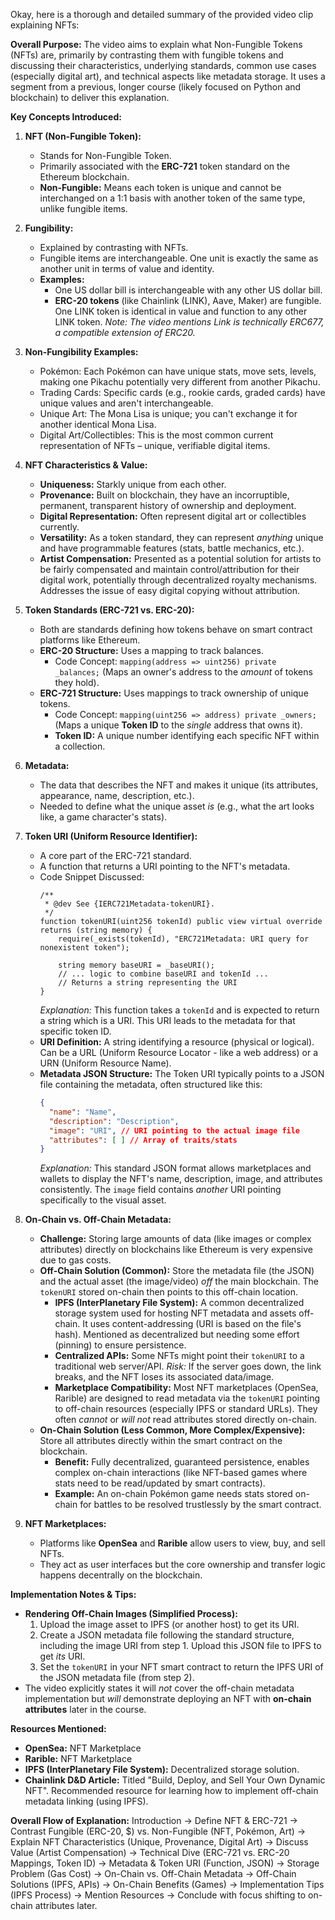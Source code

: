 Okay, here is a thorough and detailed summary of the provided video clip explaining NFTs:

**Overall Purpose:**
The video aims to explain what Non-Fungible Tokens (NFTs) are, primarily by contrasting them with fungible tokens and discussing their characteristics, underlying standards, common use cases (especially digital art), and technical aspects like metadata storage. It uses a segment from a previous, longer course (likely focused on Python and blockchain) to deliver this explanation.

**Key Concepts Introduced:**

1.  **NFT (Non-Fungible Token):**
    *   Stands for Non-Fungible Token.
    *   Primarily associated with the **ERC-721** token standard on the Ethereum blockchain.
    *   **Non-Fungible:** Means each token is unique and cannot be interchanged on a 1:1 basis with another token of the same type, unlike fungible items.

2.  **Fungibility:**
    *   Explained by contrasting with NFTs.
    *   Fungible items are interchangeable. One unit is exactly the same as another unit in terms of value and identity.
    *   **Examples:**
        *   One US dollar bill is interchangeable with any other US dollar bill.
        *   **ERC-20 tokens** (like Chainlink (LINK), Aave, Maker) are fungible. One LINK token is identical in value and function to any other LINK token. *Note: The video mentions Link is technically ERC677, a compatible extension of ERC20.*

3.  **Non-Fungibility Examples:**
    *   Pokémon: Each Pokémon can have unique stats, move sets, levels, making one Pikachu potentially very different from another Pikachu.
    *   Trading Cards: Specific cards (e.g., rookie cards, graded cards) have unique values and aren't interchangeable.
    *   Unique Art: The Mona Lisa is unique; you can't exchange it for another identical Mona Lisa.
    *   Digital Art/Collectibles: This is the most common current representation of NFTs – unique, verifiable digital items.

4.  **NFT Characteristics & Value:**
    *   **Uniqueness:** Starkly unique from each other.
    *   **Provenance:** Built on blockchain, they have an incorruptible, permanent, transparent history of ownership and deployment.
    *   **Digital Representation:** Often represent digital art or collectibles currently.
    *   **Versatility:** As a token standard, they can represent *anything* unique and have programmable features (stats, battle mechanics, etc.).
    *   **Artist Compensation:** Presented as a potential solution for artists to be fairly compensated and maintain control/attribution for their digital work, potentially through decentralized royalty mechanisms. Addresses the issue of easy digital copying without attribution.

5.  **Token Standards (ERC-721 vs. ERC-20):**
    *   Both are standards defining how tokens behave on smart contract platforms like Ethereum.
    *   **ERC-20 Structure:** Uses a mapping to track balances.
        *   Code Concept: `mapping(address => uint256) private _balances;` (Maps an owner's address to the *amount* of tokens they hold).
    *   **ERC-721 Structure:** Uses mappings to track ownership of unique tokens.
        *   Code Concept: `mapping(uint256 => address) private _owners;` (Maps a unique **Token ID** to the *single* address that owns it).
        *   **Token ID:** A unique number identifying each specific NFT within a collection.

6.  **Metadata:**
    *   The data that describes the NFT and makes it unique (its attributes, appearance, name, description, etc.).
    *   Needed to define what the unique asset *is* (e.g., what the art looks like, a game character's stats).

7.  **Token URI (Uniform Resource Identifier):**
    *   A core part of the ERC-721 standard.
    *   A function that returns a URI pointing to the NFT's metadata.
    *   Code Snippet Discussed:
        ```solidity
        /**
         * @dev See {IERC721Metadata-tokenURI}.
         */
        function tokenURI(uint256 tokenId) public view virtual override returns (string memory) {
            require(_exists(tokenId), "ERC721Metadata: URI query for nonexistent token");

            string memory baseURI = _baseURI();
            // ... logic to combine baseURI and tokenId ...
            // Returns a string representing the URI
        }
        ```
        *Explanation:* This function takes a `tokenId` and is expected to return a string which is a URI. This URI leads to the metadata for that specific token ID.
    *   **URI Definition:** A string identifying a resource (physical or logical). Can be a URL (Uniform Resource Locator - like a web address) or a URN (Uniform Resource Name).
    *   **Metadata JSON Structure:** The Token URI typically points to a JSON file containing the metadata, often structured like this:
        ```json
        {
          "name": "Name",
          "description": "Description",
          "image": "URI", // URI pointing to the actual image file
          "attributes": [ ] // Array of traits/stats
        }
        ```
        *Explanation:* This standard JSON format allows marketplaces and wallets to display the NFT's name, description, image, and attributes consistently. The `image` field contains *another* URI pointing specifically to the visual asset.

8.  **On-Chain vs. Off-Chain Metadata:**
    *   **Challenge:** Storing large amounts of data (like images or complex attributes) directly on blockchains like Ethereum is very expensive due to gas costs.
    *   **Off-Chain Solution (Common):** Store the metadata file (the JSON) and the actual asset (the image/video) *off* the main blockchain. The `tokenURI` stored on-chain then points to this off-chain location.
        *   **IPFS (InterPlanetary File System):** A common decentralized storage system used for hosting NFT metadata and assets off-chain. It uses content-addressing (URI is based on the file's hash). Mentioned as decentralized but needing some effort (pinning) to ensure persistence.
        *   **Centralized APIs:** Some NFTs might point their `tokenURI` to a traditional web server/API. *Risk:* If the server goes down, the link breaks, and the NFT loses its associated data/image.
        *   **Marketplace Compatibility:** Most NFT marketplaces (OpenSea, Rarible) are designed to read metadata via the `tokenURI` pointing to off-chain resources (especially IPFS or standard URLs). They often *cannot* or *will not* read attributes stored directly on-chain.
    *   **On-Chain Solution (Less Common, More Complex/Expensive):** Store all attributes directly within the smart contract on the blockchain.
        *   **Benefit:** Fully decentralized, guaranteed persistence, enables complex on-chain interactions (like NFT-based games where stats need to be read/updated by smart contracts).
        *   **Example:** An on-chain Pokémon game needs stats stored on-chain for battles to be resolved trustlessly by the smart contract.

9.  **NFT Marketplaces:**
    *   Platforms like **OpenSea** and **Rarible** allow users to view, buy, and sell NFTs.
    *   They act as user interfaces but the core ownership and transfer logic happens decentrally on the blockchain.

**Implementation Notes & Tips:**

*   **Rendering Off-Chain Images (Simplified Process):**
    1.  Upload the image asset to IPFS (or another host) to get its URI.
    2.  Create a JSON metadata file following the standard structure, including the image URI from step 1. Upload this JSON file to IPFS to get *its* URI.
    3.  Set the `tokenURI` in your NFT smart contract to return the IPFS URI of the JSON metadata file (from step 2).
*   The video explicitly states it will *not* cover the off-chain metadata implementation but *will* demonstrate deploying an NFT with **on-chain attributes** later in the course.

**Resources Mentioned:**

*   **OpenSea:** NFT Marketplace
*   **Rarible:** NFT Marketplace
*   **IPFS (InterPlanetary File System):** Decentralized storage solution.
*   **Chainlink D&D Article:** Titled "Build, Deploy, and Sell Your Own Dynamic NFT". Recommended resource for learning how to implement off-chain metadata linking (using IPFS).

**Overall Flow of Explanation:**
Introduction -> Define NFT & ERC-721 -> Contrast Fungible (ERC-20, $) vs. Non-Fungible (NFT, Pokémon, Art) -> Explain NFT Characteristics (Unique, Provenance, Digital Art) -> Discuss Value (Artist Compensation) -> Technical Dive (ERC-721 vs. ERC-20 Mappings, Token ID) -> Metadata & Token URI (Function, JSON) -> Storage Problem (Gas Cost) -> On-Chain vs. Off-Chain Metadata -> Off-Chain Solutions (IPFS, APIs) -> On-Chain Benefits (Games) -> Implementation Tips (IPFS Process) -> Mention Resources -> Conclude with focus shifting to on-chain attributes later.
